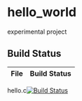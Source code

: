 # hello_world
experimental project

## Build Status

File|Build Status
---|---
hello.c[![Build Status](https://travis-ci.com/gc1156939681/hello_world.svg?branch=master)](https://travis-ci.com/gc1156939681/hello_world)
